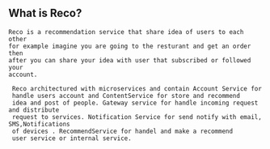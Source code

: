 ## What is Reco?

	Reco is a recommendation service that share idea of users to each other
	for example imagine you are going to the resturant and get an order then 
	after you can share your idea with user that subscribed or followed your
	account.
	
	 Reco architectured with microservices and contain Account Service for
	 handle users account and ContentService for store and recommend 
	 idea and post of people. Gateway service for handle incoming request and distribute 	 
	 request to services. Notification Service for send notify with email, SMS,Notifications 	
	 of devices . RecommendService for handel and make a recommend
	 user service or internal service.
	 
	 
	
	
